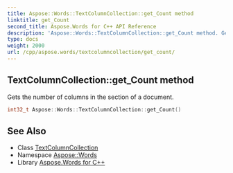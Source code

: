 ```yaml
---
title: Aspose::Words::TextColumnCollection::get_Count method
linktitle: get_Count
second_title: Aspose.Words for C++ API Reference
description: 'Aspose::Words::TextColumnCollection::get_Count method. Gets the number of columns in the section of a document in C++.'
type: docs
weight: 2000
url: /cpp/aspose.words/textcolumncollection/get_count/
---
```

## TextColumnCollection::get_Count method


Gets the number of columns in the section of a document.

```cpp
int32_t Aspose::Words::TextColumnCollection::get_Count()
```

## See Also

* Class [TextColumnCollection](../)
* Namespace [Aspose::Words](../../)
* Library [Aspose.Words for C++](../../../)
